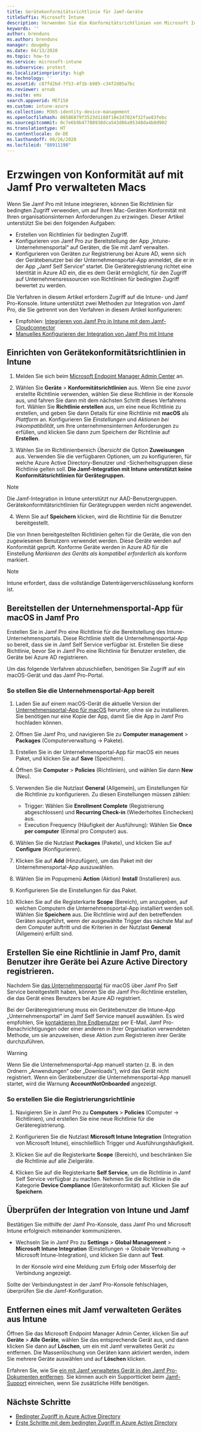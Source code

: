 ```yaml
---
title: Gerätekonformitätsrichtlinie für Jamf-Geräte
titleSuffix: Microsoft Intune
description: Verwenden Sie die Konformitätsrichtlinien von Microsoft Intune zusammen mit dem bedingten Zugriff von Azure Active Directory, um mit Jamf verwaltete Geräte zu sichern.
keywords: ''
author: brenduns
ms.author: brenduns
manager: dougeby
ms.date: 04/13/2020
ms.topic: how-to
ms.service: microsoft-intune
ms.subservice: protect
ms.localizationpriority: high
ms.technology: ''
ms.assetid: c87fd2bd-7f53-4f1b-b985-c34f2d85a7bc
ms.reviewer: arnab
ms.suite: ems
search.appverid: MET150
ms.custom: intune-azure
ms.collection: M365-identity-device-management
ms.openlocfilehash: 08586879f3523d1188f18e2d7024f32fae83febc
ms.sourcegitcommit: 0c7e6b9b47788930dca543d86a95348da4b0d902
ms.translationtype: HT
ms.contentlocale: de-DE
ms.lasthandoff: 08/26/2020
ms.locfileid: "88911198"
---
```

# <a name="enforce-compliance-on-macs-managed-with-jamf-pro"></a>Erzwingen von Konformität auf mit Jamf Pro verwalteten Macs

Wenn Sie Jamf Pro mit Intune integrieren, können Sie Richtlinien für bedingten Zugriff verwenden, um auf Ihren Mac-Geräten Konformität mit Ihren organisationsinternen Anforderungen zu erzwingen. Dieser Artikel unterstützt Sie bei den folgenden Aufgaben:  

- Erstellen von Richtlinien für bedingten Zugriff.
- Konfigurieren von Jamf Pro zur Bereitstellung der App „Intune-Unternehmensportal“ auf Geräten, die Sie mit Jamf verwalten.
- Konfigurieren von Geräten zur Registrierung bei Azure AD, wenn sich der Gerätebenutzer bei der Unternehmensportal-App anmeldet, die er in der App „Jamf Self Service“ startet. Die Geräteregistrierung richtet eine Identität in Azure AD ein, die es dem Gerät ermöglicht, für den Zugriff auf Unternehmensressourcen von Richtlinien für bedingten Zugriff bewertet zu werden.  
 
Die Verfahren in diesem Artikel erfordern Zugriff auf die Intune- und Jamf Pro-Konsole.
Intune unterstützt zwei Methoden zur Integration von Jamf Pro, die Sie getrennt von den Verfahren in diesem Artikel konfigurieren:

- Empfohlen: [Integrieren von Jamf Pro in Intune mit dem Jamf-Cloudconnector](conditional-access-jamf-cloud-connector.md)
- [Manuelles Konfigurieren der Integration von Jamf Pro mit Intune](conditional-access-integrate-jamf.md)

## <a name="set-up-device-compliance-policies-in-intune"></a>Einrichten von Gerätekonformitätsrichtlinien in Intune

1. Melden Sie sich beim [Microsoft Endpoint Manager Admin Center](https://go.microsoft.com/fwlink/?linkid=2109431) an.

2. Wählen Sie **Geräte** > **Konformitätsrichtlinien** aus. Wenn Sie eine zuvor erstellte Richtlinie verwenden, wählen Sie diese Richtlinie in der Konsole aus, und fahren Sie dann mit dem nächsten Schritt dieses Verfahrens fort. Wählen Sie **Richtlinie erstellen** aus, um eine neue Richtlinie zu erstellen, und geben Sie dann Details für eine Richtlinie mit **macOS** als *Plattform* an. Konfigurieren Sie *Einstellungen* und *Aktionen bei Inkompatibilität*, um Ihre unternehmensinternen Anforderungen zu erfüllen, und klicken Sie dann zum Speichern der Richtlinie auf **Erstellen**.

3. Wählen Sie im Richtlinienbereich *Übersicht* die Option **Zuweisungen** aus. Verwenden Sie die verfügbaren Optionen, um zu konfigurieren, für welche Azure Active Directory-Benutzer und -Sicherheitsgruppen diese Richtlinie gelten soll. **Die Jamf-Integration mit Intune unterstützt keine Konformitätsrichtlinien für Gerätegruppen.**

> [!NOTE]
> Die Jamf-Integration in Intune unterstützt nur AAD-Benutzergruppen. Gerätekonformitätsrichtlinien für Gerätegruppen werden nicht angewendet.

4. Wenn Sie auf **Speichern** klicken, wird die Richtlinie für die Benutzer bereitgestellt.  

Die von Ihnen bereitgestellten Richtlinien gelten für die Geräte, die von den zugewiesenen Benutzern verwendet werden. Diese Geräte werden auf Konformität geprüft. Konforme Geräte werden in Azure AD für die Einstellung *Markieren des Geräts als kompatibel erforderlich* als konform markiert.  

> [!NOTE]
> Intune erfordert, dass die vollständige Datenträgerverschlüsselung konform ist.

## <a name="deploy-the-company-portal-app-for-macos-in-jamf-pro"></a>Bereitstellen der Unternehmensportal-App für macOS in Jamf Pro

Erstellen Sie in Jamf Pro eine Richtlinie für die Bereitstellung des Intune-Unternehmensportals. Diese Richtlinie stellt die Unternehmensportal-App so bereit, dass sie in Jamf Self Service verfügbar ist. Erstellen Sie diese Richtlinie, bevor Sie in Jamf Pro eine Richtlinie für Benutzer erstellen, die Geräte bei Azure AD registrieren.  

Um das folgende Verfahren abzuschließen, benötigen Sie Zugriff auf ein macOS-Gerät und das Jamf Pro-Portal. 

### <a name="to-deploy-the-company-portal-app"></a>So stellen Sie die Unternehmensportal-App bereit  

1. Laden Sie auf einem macOS-Gerät die aktuelle Version der [Unternehmensportal-App für macOS](https://go.microsoft.com/fwlink/?linkid=862280) herunter, ohne sie zu installieren. Sie benötigen nur eine Kopie der App, damit Sie die App in Jamf Pro hochladen können.  

2. Öffnen Sie Jamf Pro, und navigieren Sie zu **Computer management** > **Packages** (Computerverwaltung -> Pakete).

3. Erstellen Sie in der Unternehmensportal-App für macOS ein neues Paket, und klicken Sie auf **Save** (Speichern).

4. Öffnen Sie **Computer** > **Policies** (Richtlinien), und wählen Sie dann **New** (Neu).

5. Verwenden Sie die Nutzlast **General** (Allgemein), um Einstellungen für die Richtlinie zu konfigurieren. Zu diesen Einstellungen müssen zählen:
   - Trigger: Wählen Sie **Enrollment Complete** (Registrierung abgeschlossen) und **Recurring Check-in** (Wiederholtes Einchecken) aus.
   - Execution Frequency (Häufigkeit der Ausführung): Wählen Sie **Once per computer** (Einmal pro Computer) aus.

6. Wählen Sie die Nutzlast **Packages** (Pakete), und klicken Sie auf **Configure** (Konfigurieren).

7. Klicken Sie auf **Add** (Hinzufügen), um das Paket mit der Unternehmensportal-App auszuwählen.

8. Wählen Sie im Popupmenü **Action** (Aktion) **Install** (Installieren) aus.
9. Konfigurieren Sie die Einstellungen für das Paket.

10. Klicken Sie auf die Registerkarte **Scope** (Bereich), um anzugeben, auf welchen Computern die Unternehmensportal-App installiert werden soll. Wählen Sie **Speichern** aus. Die Richtlinie wird auf den betreffenden Geräten ausgeführt, wenn der ausgewählte Trigger das nächste Mal auf dem Computer auftritt und die Kriterien in der Nutzlast **General** (Allgemein) erfüllt sind.

## <a name="create-a-policy-in-jamf-pro-to-have-users-register-their-devices-with-azure-active-directory"></a>Erstellen Sie eine Richtlinie in Jamf Pro, damit Benutzer ihre Geräte bei Azure Active Directory registrieren.  

Nachdem Sie [das Unternehmensportal](conditional-access-assign-jamf.md#deploy-the-company-portal-app-for-macos-in-jamf-pro) für macOS über Jamf Pro Self Service bereitgestellt haben, können Sie die Jamf Pro-Richtlinie erstellen, die das Gerät eines Benutzers bei Azure AD registriert. 

Bei der Geräteregistrierung muss ein Gerätebenutzer die Intune-App „Unternehmensportal“ im Jamf Self Service manuell auswählen. Es wird empfohlen, Sie [kontaktieren Ihre Endbenutzer](../fundamentals/end-user-educate.md) per E-Mail, Jamf Pro-Benachrichtigungen oder einer anderen in Ihrer Organisation verwendeten Methode, um sie anzuweisen, diese Aktion zum Registrieren ihrer Geräte durchzuführen. 

> [!WARNING]
> Wenn Sie die Unternehmensportal-App manuell starten (z. B. in den Ordnern „Anwendungen“ oder „Downloads“), wird das Gerät nicht registriert. Wenn ein Gerätebenutzer die Unternehmensportal-App manuell startet, wird die Warnung **AccountNotOnboarded** angezeigt.

### <a name="to-create-the-registration-policy"></a>So erstellen Sie die Registrierungsrichtlinie  

1. Navigieren Sie in Jamf Pro zu **Computers** > **Policies** (Computer -> Richtlinien), und erstellen Sie eine neue Richtlinie für die Geräteregistrierung.

2. Konfigurieren Sie die Nutzlast **Microsoft Intune Integration** (Integration von Microsoft Intune), einschließlich Trigger und Ausführungshäufigkeit.

3. Klicken Sie auf die Registerkarte **Scope** (Bereich), und beschränken Sie die Richtlinie auf alle Zielgeräte.

4. Klicken Sie auf die Registerkarte **Self Service**, um die Richtlinie in Jamf Self Service verfügbar zu machen. Nehmen Sie die Richtlinie in die Kategorie **Device Compliance** (Gerätekonformität) auf. Klicken Sie auf **Speichern**.

## <a name="validate-intune-and-jamf-integration"></a>Überprüfen der Integration von Intune und Jamf  

Bestätigen Sie mithilfe der Jamf Pro-Konsole, dass Jamf Pro und Microsoft Intune erfolgreich miteinander kommunizieren. 

- Wechseln Sie in Jamf Pro zu **Settings** > **Global Management** > **Microsoft Intune Integration** (Einstellungen -> Globale Verwaltung -> Microsoft Intune-Integration), und klicken Sie dann auf **Test**.

    In der Konsole wird eine Meldung zum Erfolg oder Misserfolg der Verbindung angezeigt.  

Sollte der Verbindungstest in der Jamf Pro-Konsole fehlschlagen, überprüfen Sie die Jamf-Konfiguration. 


## <a name="removing-a-jamf-managed-device-from-intune"></a>Entfernen eines mit Jamf verwalteten Gerätes aus Intune

Öffnen Sie das Microsoft Endpoint Manager Admin Center, klicken Sie auf **Geräte** > **Alle Geräte**, wählen Sie das entsprechende Gerät aus, und dann klicken Sie dann auf **Löschen**, um ein mit Jamf verwaltetes Gerät zu entfernen.  Die Massenlöschung von Geräten kann aktiviert werden, indem Sie mehrere Geräte auswählen und auf **Löschen** klicken.

Erfahren Sie, wie Sie [ein mit Jamf verwaltetes Gerät in den Jamf Pro-Dokumenten entfernen](https://www.jamf.com/jamf-nation/articles/80/unmanaging-computers-while-preserving-their-inventory-information). Sie können auch ein Supportticket beim [Jamf-Support](https://www.jamf.com/support/) einreichen, wenn Sie zusätzliche Hilfe benötigen. 

## <a name="next-steps"></a>Nächste Schritte

- [Bedingter Zugriff in Azure Active Directory](/azure/active-directory/active-directory-conditional-access-azure-portal)
- [Erste Schritte mit dem bedingten Zugriff in Azure Active Directory](/azure/active-directory/active-directory-conditional-access-azure-portal-get-started)